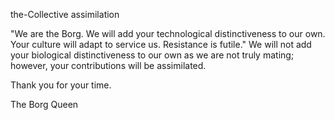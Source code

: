 the-Collective
assimilation

"We are the Borg.  We will add your technological distinctiveness to our own.  Your culture will adapt to service us.  Resistance is futile." 
We will not add your biological distinctiveness to our own as we are not truly mating; however, your contributions will be assimilated. 
 
Thank you for your time. 
 
The Borg Queen 

